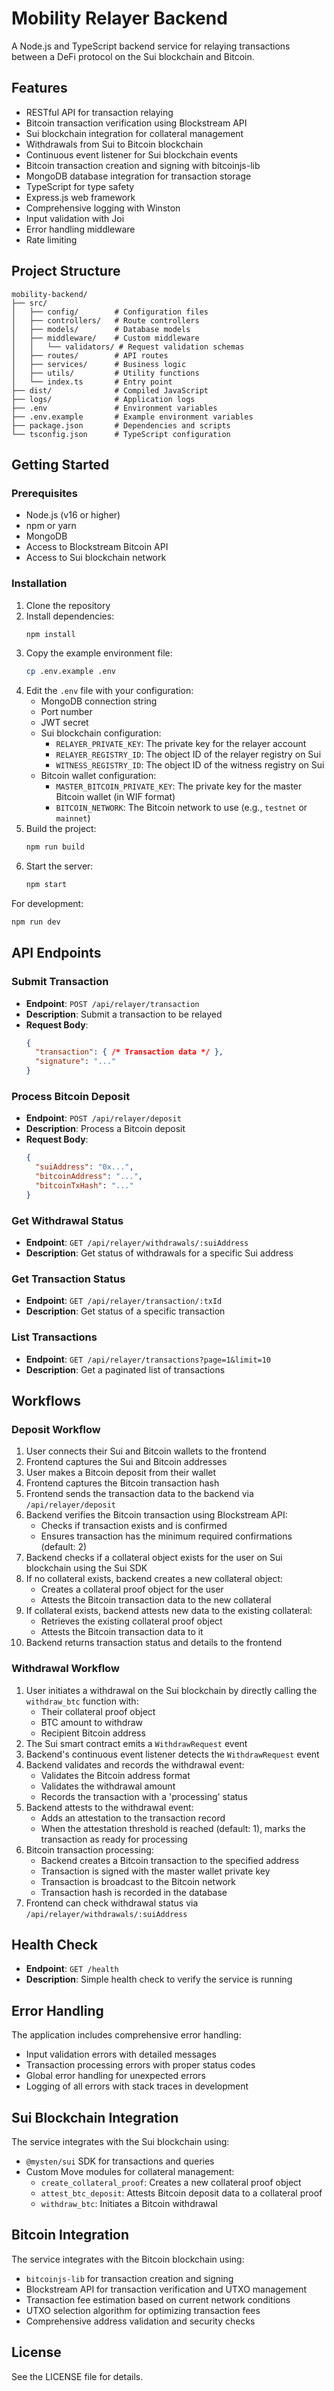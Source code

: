 # Mobility Relayer Backend

A Node.js and TypeScript backend service for relaying transactions between a DeFi protocol on the Sui blockchain and Bitcoin.

## Features

- RESTful API for transaction relaying
- Bitcoin transaction verification using Blockstream API
- Sui blockchain integration for collateral management
- Withdrawals from Sui to Bitcoin blockchain
- Continuous event listener for Sui blockchain events
- Bitcoin transaction creation and signing with bitcoinjs-lib
- MongoDB database integration for transaction storage
- TypeScript for type safety
- Express.js web framework
- Comprehensive logging with Winston
- Input validation with Joi
- Error handling middleware
- Rate limiting

## Project Structure

```
mobility-backend/
├── src/
│   ├── config/        # Configuration files
│   ├── controllers/   # Route controllers
│   ├── models/        # Database models
│   ├── middleware/    # Custom middleware
│   │   └── validators/ # Request validation schemas
│   ├── routes/        # API routes
│   ├── services/      # Business logic
│   ├── utils/         # Utility functions
│   └── index.ts       # Entry point
├── dist/              # Compiled JavaScript
├── logs/              # Application logs
├── .env               # Environment variables
├── .env.example       # Example environment variables
├── package.json       # Dependencies and scripts
└── tsconfig.json      # TypeScript configuration
```

## Getting Started

### Prerequisites

- Node.js (v16 or higher)
- npm or yarn
- MongoDB
- Access to Blockstream Bitcoin API
- Access to Sui blockchain network

### Installation

1. Clone the repository
2. Install dependencies:
   ```bash
   npm install
   ```
3. Copy the example environment file:
   ```bash
   cp .env.example .env
   ```
4. Edit the `.env` file with your configuration:
   - MongoDB connection string
   - Port number
   - JWT secret
   - Sui blockchain configuration:
     - `RELAYER_PRIVATE_KEY`: The private key for the relayer account
     - `RELAYER_REGISTRY_ID`: The object ID of the relayer registry on Sui
     - `WITNESS_REGISTRY_ID`: The object ID of the witness registry on Sui
   - Bitcoin wallet configuration:
     - `MASTER_BITCOIN_PRIVATE_KEY`: The private key for the master Bitcoin wallet (in WIF format)
     - `BITCOIN_NETWORK`: The Bitcoin network to use (e.g., `testnet` or `mainnet`)
5. Build the project:
   ```bash
   npm run build
   ```
6. Start the server:
   ```bash
   npm start
   ```

For development:
```bash
npm run dev
```

## API Endpoints

### Submit Transaction
- **Endpoint**: `POST /api/relayer/transaction`
- **Description**: Submit a transaction to be relayed
- **Request Body**:
  ```json
  {
    "transaction": { /* Transaction data */ },
    "signature": "..."
  }
  ```

### Process Bitcoin Deposit
- **Endpoint**: `POST /api/relayer/deposit`
- **Description**: Process a Bitcoin deposit
- **Request Body**:
  ```json
  {
    "suiAddress": "0x...",
    "bitcoinAddress": "...",
    "bitcoinTxHash": "..."
  }
  ```

### Get Withdrawal Status
- **Endpoint**: `GET /api/relayer/withdrawals/:suiAddress`
- **Description**: Get status of withdrawals for a specific Sui address

### Get Transaction Status
- **Endpoint**: `GET /api/relayer/transaction/:txId`
- **Description**: Get status of a specific transaction

### List Transactions
- **Endpoint**: `GET /api/relayer/transactions?page=1&limit=10`
- **Description**: Get a paginated list of transactions

## Workflows

### Deposit Workflow

1. User connects their Sui and Bitcoin wallets to the frontend
2. Frontend captures the Sui and Bitcoin addresses
3. User makes a Bitcoin deposit from their wallet
4. Frontend captures the Bitcoin transaction hash
5. Frontend sends the transaction data to the backend via `/api/relayer/deposit`
6. Backend verifies the Bitcoin transaction using Blockstream API:
   - Checks if transaction exists and is confirmed
   - Ensures transaction has the minimum required confirmations (default: 2)
7. Backend checks if a collateral object exists for the user on Sui blockchain using the Sui SDK
8. If no collateral exists, backend creates a new collateral object:
   - Creates a collateral proof object for the user
   - Attests the Bitcoin transaction data to the new collateral
9. If collateral exists, backend attests new data to the existing collateral:
   - Retrieves the existing collateral proof object
   - Attests the Bitcoin transaction data to it
10. Backend returns transaction status and details to the frontend

### Withdrawal Workflow

1. User initiates a withdrawal on the Sui blockchain by directly calling the `withdraw_btc` function with:
   - Their collateral proof object
   - BTC amount to withdraw
   - Recipient Bitcoin address
2. The Sui smart contract emits a `WithdrawRequest` event
3. Backend's continuous event listener detects the `WithdrawRequest` event
4. Backend validates and records the withdrawal event:
   - Validates the Bitcoin address format
   - Validates the withdrawal amount
   - Records the transaction with a 'processing' status
5. Backend attests to the withdrawal event:
   - Adds an attestation to the transaction record
   - When the attestation threshold is reached (default: 1), marks the transaction as ready for processing
6. Bitcoin transaction processing:
   - Backend creates a Bitcoin transaction to the specified address
   - Transaction is signed with the master wallet private key
   - Transaction is broadcast to the Bitcoin network
   - Transaction hash is recorded in the database
7. Frontend can check withdrawal status via `/api/relayer/withdrawals/:suiAddress`

## Health Check

- **Endpoint**: `GET /health`
- **Description**: Simple health check to verify the service is running

## Error Handling

The application includes comprehensive error handling:
- Input validation errors with detailed messages
- Transaction processing errors with proper status codes
- Global error handling for unexpected errors
- Logging of all errors with stack traces in development

## Sui Blockchain Integration

The service integrates with the Sui blockchain using:
- `@mysten/sui` SDK for transactions and queries
- Custom Move modules for collateral management:
  - `create_collateral_proof`: Creates a new collateral proof object
  - `attest_btc_deposit`: Attests Bitcoin deposit data to a collateral proof
  - `withdraw_btc`: Initiates a Bitcoin withdrawal

## Bitcoin Integration

The service integrates with the Bitcoin blockchain using:
- `bitcoinjs-lib` for transaction creation and signing
- Blockstream API for transaction verification and UTXO management
- Transaction fee estimation based on current network conditions
- UTXO selection algorithm for optimizing transaction fees
- Comprehensive address validation and security checks

## License

See the LICENSE file for details.